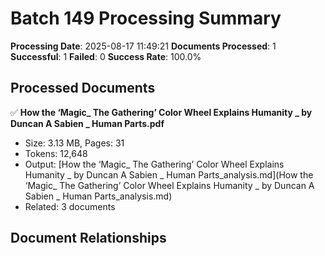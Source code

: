 # Batch 149 Processing Summary

**Processing Date**: 2025-08-17 11:49:21
**Documents Processed**: 1
**Successful**: 1
**Failed**: 0
**Success Rate**: 100.0%

## Processed Documents

✅ **How the ‘Magic_ The Gathering’ Color Wheel Explains Humanity _ by Duncan A Sabien _ Human Parts.pdf**
   - Size: 3.13 MB, Pages: 31
   - Tokens: 12,648
   - Output: [How the ‘Magic_ The Gathering’ Color Wheel Explains Humanity _ by Duncan A Sabien _ Human Parts_analysis.md](How the ‘Magic_ The Gathering’ Color Wheel Explains Humanity _ by Duncan A Sabien _ Human Parts_analysis.md)
   - Related: 3 documents

## Document Relationships
